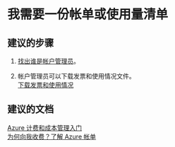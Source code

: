 <properties
    pageTitle="我需要一份帐单或使用量清单"
    description="我需要一份帐单或使用量清单"
    service="microsoft.billing"
    resource="billing"
    authors="jlian"
    displayOrder="1"
    selfHelpType="resource"
    supportTopicIds=""
    resourceTags=""
    productPesIds=""
    cloudEnvironments="public"
/>


# <a name="i-need-a-copy-of-my-bill-or-usage"></a>我需要一份帐单或使用量清单

## <a name="recommended-steps"></a>**建议的步骤**

1. [找出谁是帐户管理员](https://docs.microsoft.com/azure/billing-subscription-transfer#whoisaa)。

2. 帐户管理员可以下载发票和使用情况文件。<br>
[下载发票和使用情况](https://azure.microsoft.com/documentation/articles/billing-download-azure-invoice-daily-usage-date/)

## <a name="recommended-documents"></a>**建议的文档**

[Azure 计费和成本管理入门](https://docs.microsoft.com/azure/billing/billing-getting-started)<br>
[为何向我收费？了解 Azure 帐单](https://azure.microsoft.com/documentation/articles/billing-understand-your-bill/)<br>


<!--HONumber=Dec16_HO4-->


